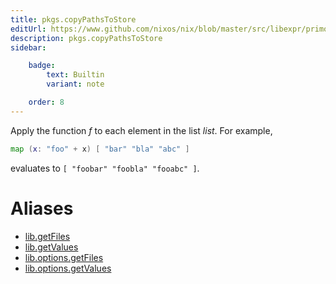 ```yaml
---
title: pkgs.copyPathsToStore
editUrl: https://www.github.com/nixos/nix/blob/master/src/libexpr/primops.cc
description: pkgs.copyPathsToStore
sidebar:

    badge:
        text: Builtin
        variant: note

    order: 8
---
```


Apply the function *f* to each element in the list *list*. For
example,

```nix
map (x: "foo" + x) [ "bar" "bla" "abc" ]
```

evaluates to `[ "foobar" "foobla" "fooabc" ]`.


# Aliases

- [lib.getFiles](reference/lib/lib-getFiles)
- [lib.getValues](reference/lib/lib-getValues)
- [lib.options.getFiles](reference/lib/options/lib-options-getFiles)
- [lib.options.getValues](reference/lib/options/lib-options-getValues)


